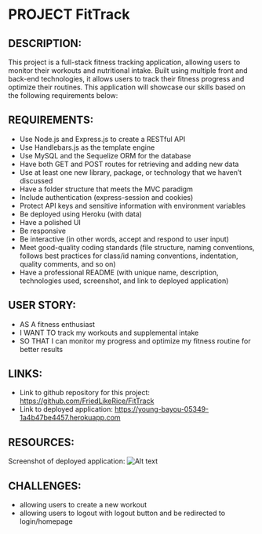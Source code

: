 # PROJECT FitTrack

## DESCRIPTION:
This project is a full-stack fitness tracking application, allowing users to monitor their workouts and nutritional intake. Built using multiple front and back-end technologies, it allows users to track their fitness progress and optimize their routines. This application will showcase our skills based on the following requirements below:

## REQUIREMENTS:
- Use Node.js and Express.js to create a RESTful API
- Use Handlebars.js as the template engine
- Use MySQL and the Sequelize ORM for the database
- Have both GET and POST routes for retrieving and adding new data
- Use at least one new library, package, or technology that we haven’t discussed
- Have a folder structure that meets the MVC paradigm
- Include authentication (express-session and cookies)
- Protect API keys and sensitive information with environment variables
- Be deployed using Heroku (with data)
- Have a polished UI
- Be responsive
- Be interactive (in other words, accept and respond to user input)
- Meet good-quality coding standards (file structure, naming conventions, follows best practices for class/id naming conventions, indentation, quality comments, and so on)
- Have a professional README (with unique name, description, technologies used, screenshot, and link to deployed application)

## USER STORY:
- AS A fitness enthusiast
- I WANT TO track my workouts and supplemental intake
- SO THAT I can monitor my progress and optimize my fitness routine for better results

## LINKS:
- Link to github repository for this project: https://github.com/FriedLikeRice/FitTrack
- Link to deployed application: https://young-bayou-05349-1a4b47be4457.herokuapp.com

## RESOURCES:

Screenshot of deployed application: ![Alt text](./public/images/project.png)

## CHALLENGES:
- allowing users to create a new workout
- allowing users to logout with logout button and be redirected to login/homepage
